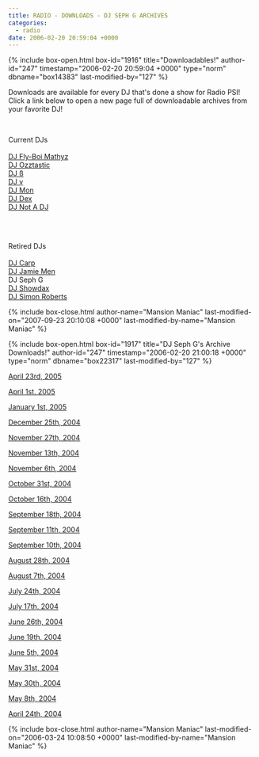 ```yaml
---
title: RADIO - DOWNLOADS - DJ SEPH G ARCHIVES
categories:
  - radio
date: 2006-02-20 20:59:04 +0000
---
```

{% include box-open.html box-id="1916" title="Downloadables!" author-id="247" timestamp="2006-02-20 20:59:04 +0000" type="norm" dbname="box14383" last-modified-by="127" %}
<p>
Downloads are available for every DJ that's done a show for Radio PSI!  Click a link below to open a new page full of downloadable archives from your favorite DJ!
</p><BR />

<p>Current DJs<BR /><BR />
<a href='/radio/downloads/mathyz'>DJ Fly-Boi Mathyz</a><BR />
<a href='/radio/downloads/ozztastic'>DJ Ozztastic</a><BR />
<a href='/radio/downloads/b'>DJ ß</a><BR />
<a href='/radio/downloads/g'>DJ γ</a><BR />
<a href='/radio/downloads/mon'>DJ Mon</a><BR />
<a href='/radio/downloads/dex'>DJ Dex</a><BR />
<a href='/radio/downloads/notadj'>DJ Not A DJ</a><BR />
</p><BR /><BR />

<p>Retired DJs<BR /><BR />
<a href='/radio/downloads/carp'>DJ Carp</a><BR />
<a href='/radio/downloads/jamiemen'>DJ Jamie Men</a><BR />
DJ Seph G<BR />
<a href='/radio/downloads/showdax'>DJ Showdax</a><BR />
<a href='/radio/downloads/simonbob'>DJ Simon Roberts</a><BR />
</p>
{% include box-close.html author-name="Mansion Maniac" last-modified-on="2007-09-23 20:10:08 +0000" last-modified-by-name="Mansion Maniac" %}

{% include box-open.html box-id="1917" title="DJ Seph G's Archive Downloads!" author-id="247" timestamp="2006-02-20 21:00:18 +0000" type="norm" dbname="box22317" last-modified-by="127" %}
<p>
<a href="http://radio.starmen.net/dumps/archives/sephg/radiopsidumpdjsephg20050423.ogg">April 23rd, 2005</a>
</p>

<p>
<a href="http://radio.starmen.net/dumps/archives/sephg/radiopsidumpdjsephg20050401.ogg">April 1st, 2005</a>
</p>

<p>
<a href="http://radio.starmen.net/dumps/archives/sephg/radiopsidumpdjsephg20050101.ogg">January 1st, 2005</a>
</p>

<p>
<a href="http://radio.starmen.net/dumps/archives/sephg/radiopsidumpdjsephg20041225.ogg">December 25th, 2004</a>
</p>

<p>
<a href="http://radio.starmen.net/dumps/archives/sephg/radiopsidumpdjsephg20041127.ogg">November 27th, 2004</a>
</p>

<p>
<a href="http://radio.starmen.net/dumps/archives/sephg/radiopsidumpdjsephg20041113.ogg">November 13th, 2004</a>
</p>

<p>
<a href="http://radio.starmen.net/dumps/archives/sephg/radiopsidumpdjsephg20041106.ogg">November 6th, 2004</a>
</p>

<p>
<a href="http://radio.starmen.net/dumps/archives/sephg/radiopsidumpdjsephg20041031.ogg">October 31st, 2004</a>
</p>

<p>
<a href="http://radio.starmen.net/dumps/archives/sephg/radiopsidumpdjsephg20041016.ogg">October 16th, 2004</a>
</p>

<p>
<a href="http://radio.starmen.net/dumps/archives/sephg/radiopsidumpdjsephg20040918.ogg">September 18th, 2004</a>
</p>

<p>
<a href="http://radio.starmen.net/dumps/archives/sephg/radiopsidumpdjsephg20040911.ogg">September 11th, 2004</a>
</p>

<p>
<a href="http://radio.starmen.net/dumps/archives/sephg/radiopsidumpdjsephg20040910.ogg">September 10th, 2004</a>
</p>

<p>
<a href="http://radio.starmen.net/dumps/archives/sephg/radiopsidumpdjsephg20040828.ogg">August 28th, 2004</a>
</p>

<p>
<a href="http://radio.starmen.net/dumps/archives/sephg/radiopsidumpdjsephg20040807.ogg">August 7th, 2004</a>
</p>

<p>
<a href="http://radio.starmen.net/dumps/archives/sephg/radiopsidumpdjsephg20040724.ogg">July 24th, 2004</a>
</p>

<p>
<a href="http://radio.starmen.net/dumps/archives/sephg/radiopsidumpdjsephg20040717.ogg">July 17th, 2004</a>
</p>

<p>
<a href="http://radio.starmen.net/dumps/archives/sephg/radiopsidumpdjsephg20040626.ogg">June 26th, 2004</a>
</p>

<p>
<a href="http://radio.starmen.net/dumps/archives/sephg/radiopsidumpdjsephg20040619.ogg">June 19th, 2004</a>
</p>

<p>
<a href="http://radio.starmen.net/dumps/archives/sephg/radiopsidumpdjsephg20040605.ogg">June 5th, 2004</a>
</p>

<p>
<a href="http://radio.starmen.net/dumps/archives/sephg/radiopsidumpdjsephg20040531.ogg">May 31st, 2004</a>
</p>

<p>
<a href="http://radio.starmen.net/dumps/archives/sephg/radiopsidumpdjsephg20040530.ogg">May 30th, 2004</a>
</p>

<p>
<a href="http://radio.starmen.net/dumps/archives/sephg/radiopsidumpdjsephg20040508.ogg">May 8th, 2004</a>
</p>

<p>
<a href="http://radio.starmen.net/dumps/archives/sephg/radiopsidumpdjsephg20040424.ogg">April 24th, 2004</a>
</p>
{% include box-close.html author-name="Mansion Maniac" last-modified-on="2006-03-24 10:08:50 +0000" last-modified-by-name="Mansion Maniac" %}
